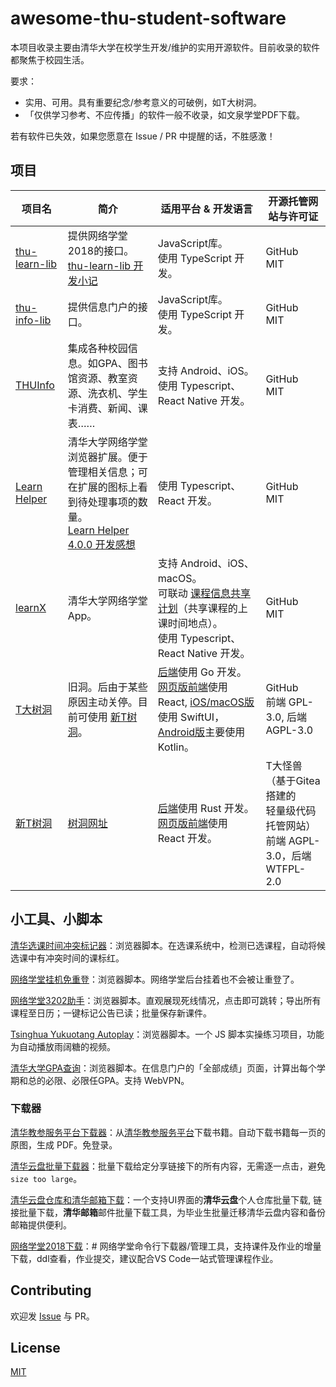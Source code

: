 # awesome-thu-student-software
本项目收录主要由清华大学在校学生开发/维护的实用开源软件。目前收录的软件都聚焦于校园生活。

要求：
* 实用、可用。具有重要纪念/参考意义的可破例，如T大树洞。
* 「仅供学习参考、不应传播」的软件一般不收录，如文泉学堂PDF下载。

若有软件已失效，如果您愿意在 Issue / PR 中提醒的话，不胜感激！

## 项目

| 项目名 | 简介 | 适用平台 & 开发语言 | 开源托管网站与许可证 |
|-|-|-|-|
| [thu-learn-lib](https://github.com/Harry-Chen/thu-learn-lib) | 提供网络学堂2018的接口。</br>[thu-learn-lib 开发小记](https://harrychen.xyz/2019/02/09/thu-learn-lib/)| JavaScript库。</br>使用 TypeScript 开发。| GitHub</br>MIT |
| [thu-info-lib](https://github.com/thu-info-community/thu-info-lib) | 提供信息门户的接口。 | JavaScript库。</br>使用 TypeScript 开发。| GitHub</br>MIT |
| [THUInfo](https://github.com/thu-info-community/thu-info-app) | 集成各种校园信息。如GPA、图书馆资源、教室资源、洗衣机、学生卡消费、新闻、课表…… | 支持 Android、iOS。</br>使用 Typescript、React Native 开发。| GitHub</br>MIT |
| [Learn Helper](https://github.com/Harry-Chen/Learn-Helper) | 清华大学网络学堂浏览器扩展。便于管理相关信息；可在扩展的图标上看到待处理事项的数量。</br>[Learn Helper 4.0.0 开发感想](https://harrychen.xyz/2019/02/22/learn-helper-v4/)| 使用 Typescript、React 开发。| GitHub</br>MIT |
| [learnX](https://github.com/robertying/learnX) | 清华大学网络学堂 App。| 支持 Android、iOS、macOS。</br>可联动 [课程信息共享计划](https://tsinghua.app/courses)（共享课程的上课时间地点）。</br>使用 Typescript、React Native 开发。| GitHub</br>MIT |
| [T大树洞](https://github.com/treehollow/) | 旧洞。后由于某些原因主动关停。目前可使用 [新T树洞](https://new-t.github.io/)。| [后端](https://github.com/treehollow/treehollow-backend)使用 Go 开发。</br>[网页版前端](https://github.com/treehollow/webhole)使用 React, [iOS/macOS版](https://github.com/treehollow/treehollow-v3-ios)使用 SwiftUI，[Android版](https://github.com/treehollow/treehollow-v3-android)主要使用 Kotlin。 | GitHub</br>前端 GPL-3.0, 后端 AGPL-3.0|
| [新T树洞](https://git.thu.monster/newthuhole/) | [树洞网址](https://new-t.github.io/) | [后端](https://git.thu.monster/newthuhole/hole-backend-rust)使用 Rust 开发。</br>[网页版前端](https://git.thu.monster/newthuhole/hole_thu_frontend)使用 React 开发。| T大怪兽（基于Gitea搭建的</br>轻量级代码托管网站）</br>前端 AGPL-3.0，后端 WTFPL-2.0 |

## 小工具、小脚本

[清华选课时间冲突标记器](https://greasyfork.org/zh-CN/scripts/408340-tsinghuacourseconflictmarker)：浏览器脚本。在选课系统中，检测已选课程，自动将候选课中有冲突时间的课标红。

[网络学堂挂机免重登](https://greasyfork.org/zh-CN/scripts/444728-清华大学网络学堂挂机免重登)：浏览器脚本。网络学堂后台挂着也不会被让重登了。

[网络学堂3202助手](https://greasyfork.org/zh-CN/scripts/422447-网络学堂3202助手)：浏览器脚本。直观展现死线情况，点击即可跳转；导出所有课程至日历；一键标记公告已读；批量保存新课件。

[Tsinghua Yukuotang Autoplay](https://greasyfork.org/zh-CN/scripts/422349-tsinghua-yukuotang-autoplay)：浏览器脚本。一个 JS 脚本实操练习项目，功能为自动播放雨阔糖的视频。

[清华大学GPA查询](https://greasyfork.org/zh-CN/scripts/420540-清华大学gpa查询)：浏览器脚本。在信息门户的「全部成绩」页面，计算出每个学期和总的必限、必限任GPA。支持 WebVPN。

### 下载器

[清华教参服务平台下载器](https://github.com/libthu/reserves-lib-tsinghua-downloader)：从[清华教参服务平台](http://reserves.lib.tsinghua.edu.cn/)下载书籍。自动下载书籍每一页的原图，生成 PDF。免登录。

[清华云盘批量下载器](https://github.com/HuXiao-THU/Tsinghua-Tools)：批量下载给定分享链接下的所有内容，无需逐一点击，避免`size too large`。

[清华云盘仓库和清华邮箱下载](https://github.com/Xiang-cd/THU-downloader)：一个支持UI界面的**清华云盘**个人仓库批量下载, 链接批量下载，**清华邮箱**邮件批量下载工具，为毕业生批量迁移清华云盘内容和备份邮箱提供便利。

[网络学堂2018下载](https://github.com/euxcet/thulearn2018.git)：# 网络学堂命令行下载器/管理工具，支持课件及作业的增量下载，ddl查看，作业提交，建议配合VS Code一站式管理课程作业。

## Contributing

欢迎发 [Issue](https://github.com/Ethkuil/awesome-thu-student-software/issues/new) 与 PR。

## License

[MIT](./LICENSE)
